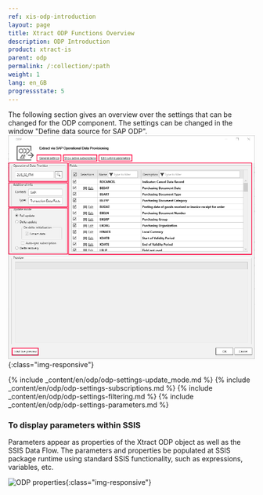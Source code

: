 ```yaml
---
ref: xis-odp-introduction
layout: page
title: Xtract ODP Functions Overview
description: ODP Introduction
product: xtract-is
parent: odp
permalink: /:collection/:path
weight: 1
lang: en_GB
progressstate: 5
---
```

The following section gives an overview over the settings that can be changed for the ODP component.
The settings can be changed in the window "Define data source for SAP ODP". 
![ODP Component](/img/content/odp/odp_overview.png){:class="img-responsive"}

{% include _content/en/odp/odp-settings-update_mode.md %} 
{% include _content/en/odp/odp-settings-subscriptions.md %}
{% include _content/en/odp/odp-settings-filtering.md %} 
{% include _content/en/odp/odp-settings-parameters.md %} 

### To display parameters within SSIS
Parameters appear as properties of the Xtract ODP object as well as the SSIS Data Flow. The parameters and properties be populated at SSIS package runtime using standard SSIS functionality, such as expressions, variables, etc. 

![ODP properties](/img/content/xis/odp_parameter.png){:class="img-responsive"}

